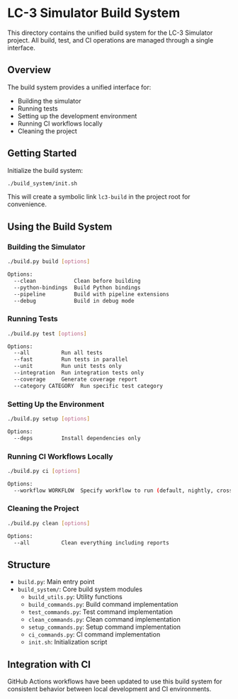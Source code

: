 # LC-3 Simulator Build System

This directory contains the unified build system for the LC-3 Simulator project. All build, test, and CI operations are managed through a single interface.

## Overview

The build system provides a unified interface for:

- Building the simulator
- Running tests
- Setting up the development environment
- Running CI workflows locally
- Cleaning the project

## Getting Started

Initialize the build system:

```bash
./build_system/init.sh
```

This will create a symbolic link `lc3-build` in the project root for convenience.

## Using the Build System

### Building the Simulator

```bash
./build.py build [options]

Options:
  --clean            Clean before building
  --python-bindings  Build Python bindings
  --pipeline         Build with pipeline extensions
  --debug            Build in debug mode
```

### Running Tests

```bash
./build.py test [options]

Options:
  --all          Run all tests
  --fast         Run tests in parallel
  --unit         Run unit tests only
  --integration  Run integration tests only
  --coverage     Generate coverage report
  --category CATEGORY  Run specific test category
```

### Setting Up the Environment

```bash
./build.py setup [options]

Options:
  --deps         Install dependencies only
```

### Running CI Workflows Locally

```bash
./build.py ci [options]

Options:
  --workflow WORKFLOW  Specify workflow to run (default, nightly, cross-platform)
```

### Cleaning the Project

```bash
./build.py clean [options]

Options:
  --all          Clean everything including reports
```

## Structure

- `build.py`: Main entry point
- `build_system/`: Core build system modules
  - `build_utils.py`: Utility functions
  - `build_commands.py`: Build command implementation
  - `test_commands.py`: Test command implementation
  - `clean_commands.py`: Clean command implementation
  - `setup_commands.py`: Setup command implementation
  - `ci_commands.py`: CI command implementation
  - `init.sh`: Initialization script

## Integration with CI

GitHub Actions workflows have been updated to use this build system for consistent behavior between local development and CI environments.
